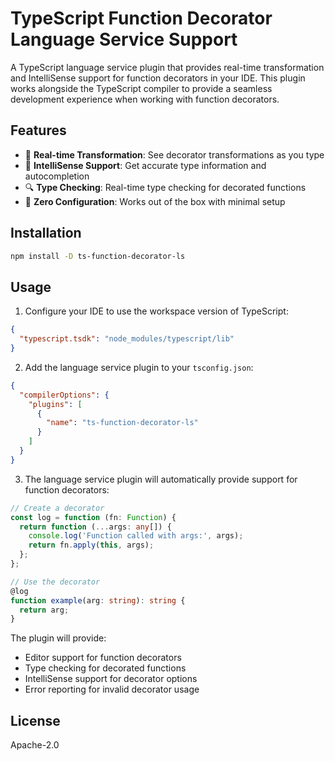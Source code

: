 # TypeScript Function Decorator Language Service Support

A TypeScript language service plugin that provides real-time transformation and IntelliSense support for function decorators in your IDE. This plugin works alongside the TypeScript compiler to provide a seamless development experience when working with function decorators.

## Features

- 🔄 **Real-time Transformation**: See decorator transformations as you type
- 🎯 **IntelliSense Support**: Get accurate type information and autocompletion
- 🔍 **Type Checking**: Real-time type checking for decorated functions
- 🚀 **Zero Configuration**: Works out of the box with minimal setup

## Installation

```bash
npm install -D ts-function-decorator-ls
```

## Usage

1. Configure your IDE to use the workspace version of TypeScript:

```json
{
  "typescript.tsdk": "node_modules/typescript/lib"
}
```

2. Add the language service plugin to your `tsconfig.json`:

```json
{
  "compilerOptions": {
    "plugins": [
      {
        "name": "ts-function-decorator-ls"
      }
    ]
  }
}
```

3. The language service plugin will automatically provide support for function decorators:

```typescript
// Create a decorator
const log = function (fn: Function) {
  return function (...args: any[]) {
    console.log('Function called with args:', args);
    return fn.apply(this, args);
  };
};

// Use the decorator
@log
function example(arg: string): string {
  return arg;
}
```

The plugin will provide:

- Editor support for function decorators
- Type checking for decorated functions
- IntelliSense support for decorator options
- Error reporting for invalid decorator usage

## License

Apache-2.0
